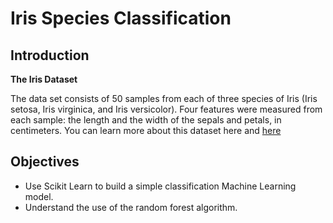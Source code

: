 # Iris Species Classification

## Introduction

**The Iris Dataset**

The data set consists of 50 samples from each of three species of Iris (Iris setosa, Iris virginica, and Iris versicolor). Four features were measured from each sample: the length and the width of the sepals and petals, in centimeters. You can learn more about this dataset here and [here](https://scikit-learn.org/stable/auto_examples/datasets/plot_iris_dataset.html.)

## Objectives

- Use Scikit Learn to build a simple classification Machine Learning model.
- Understand the use of the random forest algorithm.


